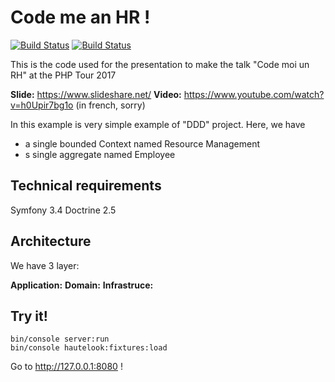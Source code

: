 Code me an HR ! 
===============
[![Build Status](https://scrutinizer-ci.com/g/aRn0D/labs/badges/build.png?b=master)](https://scrutinizer-ci.com/g/aRn0D/labs/build-status/master)
[![Build Status](https://travis-ci.org/aRn0D/labs.svg?branch=master)](https://travis-ci.org/aRn0D/labs)

This is the code used for the presentation to make the talk "Code moi un RH" at the PHP Tour 2017

**Slide:** https://www.slideshare.net/
**Video:** https://www.youtube.com/watch?v=h0Upir7bg1o (in french, sorry)

In this example is very simple example of "DDD" project. Here, we have

* a single bounded Context named Resource Management
* s single aggregate named Employee

Technical requirements
----------------------

Symfony 3.4
Doctrine 2.5

Architecture
------------
We have 3 layer:

**Application:**
**Domain:**
**Infrastruce:**

Try it! 
-------

```
bin/console server:run
bin/console hautelook:fixtures:load
```

Go to http://127.0.0.1:8080 !